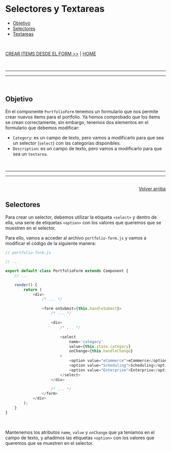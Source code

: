 # Selectores y Textareas

<div id="index"></div>

* [Objetivo](#objetivo)
* [Selectores](#selectores)
* [Textareas](#textareas)

<br/>


[CREAR ITEMS DESDE EL FORM >>](./27_crear_items_desde_form.md#crear-portfolioitems-desde-portfolioform) | [HOME](../../../README.md#devcamp)


<br/><hr/>
<hr/><br/>


## Objetivo

En el componente `PortfolioForm` tenemos un formulario que nos permite crear nuevos items para el portfolio. Ya hemos comprobado que los ítems se crean correctamente, sin embargo, tenemos dos elementos en el formulario que debemos modificar:

* `Category`: es un campo de texto, pero vamos a modificarlo para que sea un selector (`select`) con las categorías disponibles.
* `Description`: es un campo de texto, pero vamos a modificarlo para que sea un `textarea`.


<br/><hr/>
<hr/><br/>


<div align="right">
    <a href="#index">Volver arriba</a>
</div>


## Selectores

Para crear un selector, debemos utilizar la etiqueta `<select>` y dentro de ella, una serie de etiquetas `<option>` con los valores que queremos que se muestren en el selector.

Para ello, vamos a acceder al archivo `portfolio-form.js` y vamos a modificar el código de la siguiente manera:

```js
// portfolio-form.js

// ...

export default class PortfolioForm extends Component {
    // ...

    render() {
        return (
            <div>
                /* ... */

                <form onSubmit={this.handleSubmit}>
                    /* ... */
                    
                    <div>
                        /* ... */
                        
                        <select
                            name='category'
                            value={this.state.category}
                            onChange={this.handleChange}
                        >
                            <option value="eCommerce">eCommerce</option>
                            <option value="Scheduling">Scheduling</option>
                            <option value="Enterprise">Enterprise</option>
                        </select>
                    </div>

                    /* ... */
                </form>
            </div>
        );
    }
}
```

<br/>

Mantenemos los atributos `name`, `value` y `onChange` que ya teníamos en el campo de texto, y añadimos las etiquetas `<option>` con los valores que queremos que se muestren en el selector.